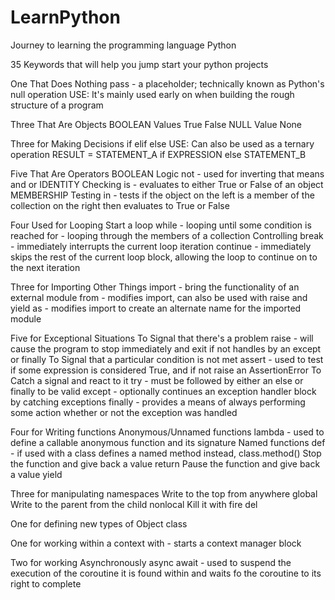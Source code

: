 # LearnPython
Journey to learning the programming language Python

35 Keywords that will help you jump start your python projects

One That Does Nothing
  pass - a placeholder; technically known as Python's null operation
  USE:
    It's mainly used early on when building the rough structure of a program

Three That Are Objects
  BOOLEAN Values
    True
    False
  NULL Value
    None

Three for Making Decisions
  if
  elif
  else
  USE:
    Can also be used as a ternary operation RESULT = STATEMENT_A if EXPRESSION else STATEMENT_B

Five That Are Operators
  BOOLEAN Logic
    not - used for inverting that means
    and
    or
  IDENTITY Checking
    is - evaluates to either True or False of an object
  MEMBERSHIP Testing
    in - tests if the object on the left is a member of the collection on the right then evaluates to True or False

Four Used for Looping
  Start a loop
    while - looping until some condition is reached
    for - looping through the members of a collection
  Controlling
    break - immediately interrupts the current loop iteration
    continue - immediately skips the rest of the current loop block, allowing the loop to continue on to the next iteration

Three for Importing Other Things
  import - bring the functionality of an external module
  from - modifies import, can also be used with raise and yield
  as - modifies import to create an alternate name for the imported module

Five for Exceptional Situations
  To Signal that there's a problem
    raise - will cause the program to stop immediately and exit if not handles by an except or finally
  To Signal that a particular condition is not met
    assert - used to test if some expression is considered True, and if not raise an AssertionError
  To Catch a signal and react to it
    try - must be followed by either an else or finally to be valid
    except - optionally continues an exception handler block by catching exceptions
    finally - provides a means of always performing some action whether or not the exception was handled

Four for Writing functions
  Anonymous/Unnamed functions
    lambda - used to define a callable anonymous function and its signature
  Named functions
    def - if used with a class defines a named method instead, class.method()
  Stop the function and give back a value
    return
  Pause the function and give back a value
    yield

Three for manipulating namespaces
  Write to the top from anywhere
    global
  Write to the parent from the child
    nonlocal
  Kill it with fire
    del

One for defining new types of Object
  class

One for working within a context
  with - starts a context manager block

Two for working Asynchronously
  async
  await - used to suspend the execution of the coroutine it is found within and waits fo the coroutine to its right to complete
